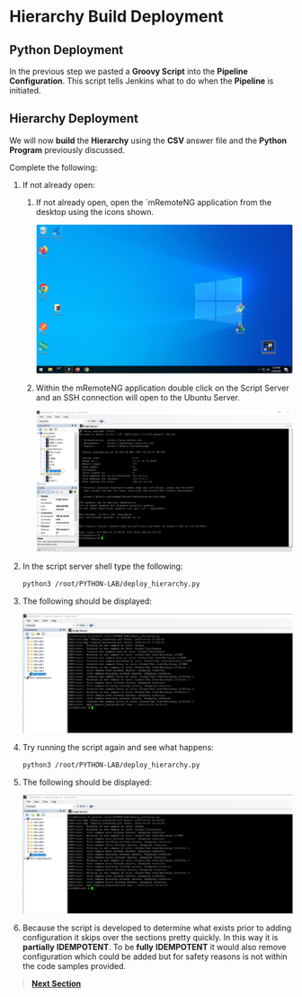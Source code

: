 # Hierarchy Build Deployment

## Python Deployment

In the previous step we pasted a **Groovy Script** into the **Pipeline Configuration**. This script tells Jenkins what to do when the **Pipeline** is initiated.


## Hierarchy Deployment

We will now **build** the **Hierarchy** using the **CSV** answer file and the **Python Program** previously discussed.

Complete the following:

1. If not already open: 

    1. If not already open, open the `mRemoteNG application from the desktop using the icons shown.

       ![json](../python-0-orientation/assets/remoteng-connect.png?raw=true "Import JSON")

    2. Within the mRemoteNG application double click on the Script Server and an SSH connection will open to the Ubuntu Server.

       ![json](../python-0-orientation/assets/remoteng-ssh.png?raw=true "Import JSON")

2. In the script server shell type the following:

   ```sh
   python3 /root/PYTHON-LAB/deploy_hierarchy.py
   ```

3. The following should be displayed:

   ![json](./assets/hierarchy-build.png?raw=true "Import JSON")

4. Try running the script again and see what happens:

   ```sh
   python3 /root/PYTHON-LAB/deploy_hierarchy.py
   ```

5. The following should be displayed:

   ![json](./assets/hierarchy-rebuild.png?raw=true "Import JSON")

6. Because the script is developed to determine what exists prior to adding configuration it skips over the sections pretty quickly. In this way it is **partially** **IDEMPOTENT**. To be **fully** **IDEMPOTENT** it would also remove configuration which could be added but for safety reasons is not within the code samples provided.

> [**Next Section**](./06-verify.md)
